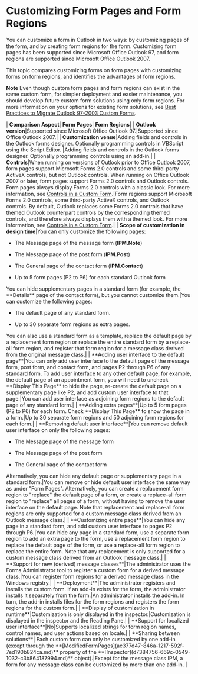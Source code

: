 
# Customizing Form Pages and Form Regions

You can customize a form in Outlook in two ways: by customizing pages of the form, and by creating form regions for the form. Customizing form pages has been supported since Microsoft Office Outlook 97, and form regions are supported since Microsoft Office Outlook 2007.

This topic compares customizing forms on form pages with customizing forms on form regions, and identifies the advantages of form regions.

 **Note**  Even though custom form pages and form regions can exist in the same custom form, for simpler deployment and easier maintenance, you should develop future custom form solutions using only form regions. For more information on your options for existing form solutions, see  [Best Practices to Migrate Outlook 97-2003 Custom Forms](dd1170f1-ff20-12ab-7bf8-81df434ef143.md).



| **Comparison Aspect**| **Form Pages**| **Form Regions**|
| **Outlook version**|Supported since Microsoft Office Outlook 97.|Supported since Office Outlook 2007.|
| **Customization venue**|Adding fields and controls in the Outlook forms designer. Optionally programming controls in VBScript using the Script Editor. |Adding fields and controls in the Outlook forms designer. Optionally programming controls using an add-in.|
| **Controls**|When running on versions of Outlook prior to Office Outlook 2007, form pages support Microsoft Forms 2.0 controls and some third-party ActiveX controls, but not Outlook controls. When running on Office Outlook 2007 or later, form pages support Forms 2.0 controls and Outlook controls. Form pages always display Forms 2.0 controls with a classic look. For more information, see  [Controls in a Custom Form](fcba1b34-c526-5d01-8644-cb8852bd2348.md).|Form regions support Microsoft Forms 2.0 controls, some third-party ActiveX controls, and Outlook controls. By default, Outlook replaces some Forms 2.0 controls that have themed Outlook counterpart controls by the corresponding themed controls, and therefore always displays them with a themed look. For more information, see  [Controls in a Custom Form](fcba1b34-c526-5d01-8644-cb8852bd2348.md).|
| **Scope of customization in design time**|You can only customize the following pages: 
<ul xmlns:xlink="http://www.w3.org/1999/xlink" xmlns:mtps="http://msdn2.microsoft.com/mtps" xmlns:MSHelp="http://msdn.microsoft.com/mshelp" xmlns:mshelp="http://msdn.microsoft.com/mshelp" xmlns:ddue="http://ddue.schemas.microsoft.com/authoring/2003/5" xmlns:msxsl="urn:schemas-microsoft-com:xslt"><li><p>The <span class="ui">Message</span> page of the message form  (<b>IPM.Note</b>)</p></li><li><p>The <span class="ui">Message</span> page of the post form (<b>IPM.Post</b>)</p></li><li><p>The <span class="ui">General</span> page of the contact form (<b>IPM.Contact</b>)</p></li><li><p>Up to 5 form pages (P2 to P6) for each standard Outlook form</p></li></ul> You can hide supplementary pages in a standard form (for example, the **Details** page of the contact form), but you cannot customize them.|You can customize the following pages:
<ul xmlns:xlink="http://www.w3.org/1999/xlink" xmlns:mtps="http://msdn2.microsoft.com/mtps" xmlns:MSHelp="http://msdn.microsoft.com/mshelp" xmlns:mshelp="http://msdn.microsoft.com/mshelp" xmlns:ddue="http://ddue.schemas.microsoft.com/authoring/2003/5" xmlns:msxsl="urn:schemas-microsoft-com:xslt"><li><p>The default page of any standard form.</p></li><li><p>Up to 30 separate  form regions as extra pages.</p></li></ul> You can also use a standard form as a template, replace the default page by a replacement form region or replace the entire standard form by a replace-all form region, and register that form region for a message class derived from the original message class.|
| **Adding user interface to the default page**|You can only add user interface to the default page of the message form, post form, and contact form, and pages P2 through P6 of any standard form. To add user interface to any other default page, for example, the default page of an appointment form, you will need to uncheck  **Display This Page** to hide the page, re-create the default page on a supplementary page like P2, and add custom user interface to that page.|You can add user interface as adjoining form regions to the default page of any standard form.|
| **Adding extra pages**|Up to 5 form pages (P2 to P6) for each form. Check  **Display This Page** to show the page in a form.|Up to 30 separate form regions and 50 adjoining form regions for each form.|
| **Removing default user interface**|You can remove default user interface on only the following pages:
<ul xmlns:xlink="http://www.w3.org/1999/xlink" xmlns:mtps="http://msdn2.microsoft.com/mtps" xmlns:MSHelp="http://msdn.microsoft.com/mshelp" xmlns:mshelp="http://msdn.microsoft.com/mshelp" xmlns:ddue="http://ddue.schemas.microsoft.com/authoring/2003/5" xmlns:msxsl="urn:schemas-microsoft-com:xslt"><li><p>The <span class="ui">Message</span> page of the message form</p></li><li><p>The <span class="ui">Message</span> page of the post form </p></li><li><p>The <span class="ui">General</span> page of the contact form </p></li></ul> Alternatively, you can hide any default page or supplementary page in a standard form.|You can remove or hide default user interface the same way as under "Form Pages". Alternatively, you can create a replacement form region to "replace" the default page of a form, or create a replace-all form region to "replace" all pages of a form, without having to remove the user interface on the default page. Note that replacement and replace-all form regions are only supported for a custom message class derived from an Outlook message class.|
| **Customizing entire page**|You can hide any page in a standard form, and add custom user interface to pages P2 through P6.|You can hide any page in a standard form, use a separate form region to add an extra page to the form, use a replacement form region to replace the default page of the form, or use a replace-all form region to replace the entire form. Note that any replacement is only supported for a custom message class derived from an Outlook message class.|
| **Support for new (derived) message classes**|The administrator uses the Forms Administrator tool to register a custom form for a derived message class.|You can register form regions for a derived message class in the Windows registry.|
| **Deployment**|The administrator registers and installs the custom form. If an add-in exists for the form, the administrator installs it separately from the form.|An administrator installs the add-in. In turn, the add-in installs files for the form regions and registers the form regions for the custom form.|
| **Display of customization in runtime**|Customization is only displayed in the inspector.|Customization is displayed in the inspector and the Reading Pane.|
| **Support for localized user interface**|No|Supports localized strings for form region names, control names, and user actions based on locale.|
| **Sharing between solutions**| Each custom form can only be customized by one add-in (except through the **[ModifiedFormPages](ac377d47-846a-1217-592f-7ed190b824ca.md)** property of the **[Inspector](d7384756-669c-0549-1032-c3b864187994.md)** object).|Except for the message class IPM, a form for any message class can be customized by more than one add-in. |

